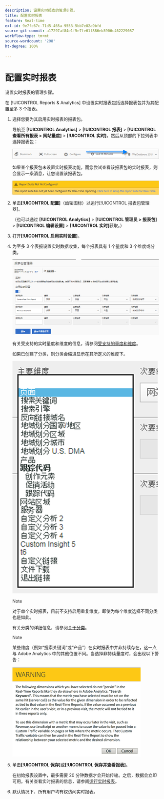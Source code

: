 ```yaml
---
description: 设置实时报表的管理步骤。
title: 配置实时报表
feature: Real-time
exl-id: 9e7fc67c-71d5-465a-9553-5bb7e02a9bfd
source-git-commit: a17297af84e1f5e7fe61f886eb3906c462229087
workflow-type: tm+mt
source-wordcount: '298'
ht-degree: 100%

---
```


# 配置实时报表

设置实时报表的管理步骤。

在 [!UICONTROL Reports &amp; Analytics] 中设置实时报表包括选择报表包并为其配置至多 3 个报表。

1. 选择您要为其启用实时报表的报表包。

   导航至 **[!UICONTROL Analytics]** > **[!UICONTROL 报表]** > **[!UICONTROL 查看所有报表 > 网站量度]** > **[!UICONTROL 实时]**，然后从顶部的下拉列表中选择报表包：

   ![](/help/admin/admin/c-manage-report-suites/c-edit-report-suites/realtime/assets/report_suite_selector.png)

   如果某个报表包未设置实时报表功能，而您尝试查看该报表包的实时报表，则会显示一条消息，让您设置该报表包。

   ![](/help/admin/admin/c-manage-report-suites/c-edit-report-suites/realtime/assets/rep_suite_not_set_up.png)

1. 单击&#x200B;**[!UICONTROL 配置]**（齿轮图标）以运行[!UICONTROL 报表包管理器]。

   （也可以通过 **[!UICONTROL Analytics]** > **[!UICONTROL 管理员 > 报表包]** > **[!UICONTROL 编辑设置]** > **[!UICONTROL 实时]**&#x200B;获取。）

1. 打开&#x200B;**[!UICONTROL 启用实时设置]**。
1. 为至多 3 个表报设置实时数据收集，每个报表具有 1 个量度和 3 个维度或分类。

   ![](assets/real_time_admin.png)

   有关受支持的实时量度和维度的信息，请参阅[受支持的量度和维度](/help/admin/admin/c-manage-report-suites/c-edit-report-suites/realtime/realtime-metrics.md)。

   如果已创建了分类，则分类会缩进显示在其所定义的维度下。

   ![](assets/classifications.png)

   >[!NOTE]
   >
   >对于单个实时报表，目前不支持启用重复维度，即使为每个维度选择不同分类也是如此。

   有关分类的详细信息，请参阅[关于分类](/help/components/classifications/c-classifications.md)。

   >[!NOTE]
   >
   >某些维度（例如“搜索关键词”或“产品”）在实时报表中并非持续存在，这一点与 Adobe Analytics 中的其他位置不同。当选择非持续量度时，会出现以下警告：

   ![](/help/admin/admin/c-manage-report-suites/c-edit-report-suites/realtime/assets/warning_dimensions.png)

1. 单击&#x200B;**[!UICONTROL 保存]**&#x200B;或&#x200B;**[!UICONTROL 保存并查看报表]**。

   在初始报表设置中，最多需要 20 分钟数据才会开始传输。之后，数据会立即可用。有关查看实时报表的信息，请参阅[运行实时报表](https://experienceleague.adobe.com/docs/analytics/analyze/reports-analytics/t-running-report-types.html?lang=zh-Hans)。

1. 默认情况下，所有用户均有权访问实时报表。
